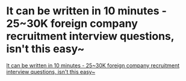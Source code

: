 # It can be written in 10 minutes - 25~30K foreign company recruitment interview questions, isn't this easy~
[It can be written in 10 minutes - 25~30K foreign company recruitment interview questions, isn't this easy~](https://aiwithcloud.com/2022/09/15/it_can_be_written_in_10_minutes___2530k_foreign_company_recruitment_interview_questions_isnt_this_easy/)